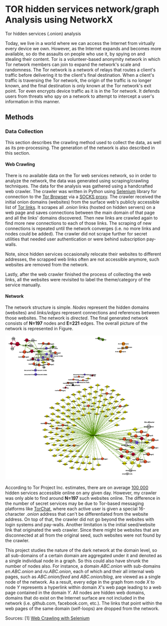 # TOR hidden services network/graph Analysis using NetworkX
Tor hidden services (.onion) analysis

Today, we live in a world where we can access the Internet from virtually every device we own. However, as the Internet expands and becomes more available, so do the assaults on people who use it, by spying on and stealing their content. Tor is a volunteer-based anonymity network in which Tor network members can join to expand the network's scale and randomness. The Tor network is a network of relays that routes a client's traffic before delivering it to the client's final destination. When a client's traffic is traversing the Tor network, the origin of the traffic is no longer known, and the final destination is only known at the Tor network's exit point. Tor even encrypts device traffic as it is in the Tor network. It defends users from threats who spy on a network to attempt to intercept a user's information in this manner.



## Methods
### Data Collection
This section describes the crawling method used to collect the data, as well as its pre-processing. The generation of the network is also described in this section.  

#### Web Crawling
There is no available data on the Tor web services network, so in order to analyze the network, the data was generated using scraping/crawling techniques. The data for the analysis was gathered using a handcrafted web crawler. The crawler was written in Python using [Selenium](https://www.selenium.dev) library for connection to the [Tor Browser](https://www.torproject.org) via a [SOCKS proxy](https://en.wikipedia.org/wiki/SOCKS). The crawler received the initial onion domains (websites) from the surface web's publicly accessible list of [Tor links](https://thehiddenwiki.org). It scrapes all *.onion* links (hosted on hidden servers) on a web page and saves connections between the main domain of that page and all the links' domains discovered. Then new links are crawled again to find more new connections to each of those links. The scraping of new connections is repeated until the network converges (i.e. no more links and nodes could be added). The crawler did not scrape further for secret utilities that needed user authentication or were behind subscription pay-walls.

Note, since hidden services occasionally relocate their websites to different addresses, the scrapped web links often are not accessible anymore, such websites are removed from the network.

Lastly, after the web crawler finished the process of collecting the web links, all the websites were revisited to label the theme/category of the service manually. 

#### Network
The network structure is simple. *Nodes* represent the hidden domains (websites) and *links/edges* represent connections and references between those websites. The network is *directed*. The final generated network consists of **N=197** nodes and **E=221** edges. The overall picture of the network is represented in Figure.

![alt text](https://github.com/dalyapraz/TOR_networkx/blob/main/2.png "Network")


According to Tor Project Inc. estimates, there are on average [100 000](https://metrics.torproject.org/hidserv-dir-onions-seen.html}) hidden services accessible online on any given day. However, my crawler was only able to find around **N=197** such websites online. The difference in the number of secret services may be due to Tor-based messaging platforms like [TorChat](https://en.wikipedia.org/wiki/TorChat), where each active user is given a special 16-character *.onion* address that can't be differentiated from the website address. On top of that, the crawler did not go beyond the websites with login systems and pay-walls. Another limitation is the initial seed/website link that originated the web crawler. Since there might be websites that are disconnected at all from the original seed, such websites were not found by the crawler. 

This project studies the nature of the dark network at the domain level, so all sub-domains of a certain domain are aggregated under it and denoted as a single individual node in a graph. So this could also have shrunk the number of nodes also. For instance, a domain *ABC.onion* with sub-domains *en.ABC.onion* and *ru.ABC.onion*, each of which and their all internal web pages, such as *ABC.onion/feed* and *ABC.onion/blog*, are viewed as a single node of the network. As a result, every edge in the graph from node *X* to node *Y* represents a hyperlink within domain *X*'s web page leading to a web page contained in the domain *Y*. All nodes are hidden web domains, domains that do exist on the Internet surface are not included in the network (i.e. github.com, facebook.com, etc.). The links that point within the web pages of the same domain (self-loops) are dropped from the network. 

Sources: [1] [Web Crawling with Selenium](https://towardsdatascience.com/how-to-scrape-the-dark-web-53145add7033) 